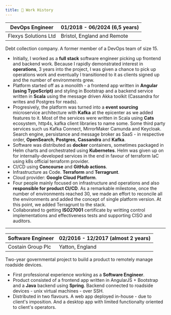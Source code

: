 ```yaml
---
title: 💼 Work History
---
```


| **DevOps Engineer**  | 01/2018 - 06/2024 (**6,5 years**) |
| -------------------- | --------------------------- |
| Flexys Solutions Ltd | Bristol, England and Remote |

Debt collection company. A former member of a DevOps team of size 15.

- Initially, I worked as a **full stack** software engineer picking up frontend and backend work. Because I rapidly demonstrated interest in **operations**, 3 years into the project, I was given a chance to pick up operations work and eventually I transitioned to it as clients signed up and the number of environments grew.
- Platform started off as a monolith - a frontend app written in **Angular (using TypeScript)** and styling in Bootstrap and a backend service written in **Scala** using the message driven Akka toolkit (Cassandra for writes and Postgres for reads). 
- Progresively, the platform was turned into a **event sourcing** microservice architecture with **Kafka** at the epicenter as we added features to it. Most of the services were written in Scala using **Cats** ecosystem, http4s, kafka client libraries to name some. Some third party services such us Kafka Connect, MirrorMaker Camunda and Keycloak. Search engine, persistance and message broker as SaaS - in respective order, **OpenSearch**, **Postgres**, **Cassandra** and **Kafka**.
- Software was distributed as **docker** containers, sometimes packaged in Helm charts and orchestrated using **Kubernetes**. Helm was given up on for internally-developed services in the end in favour of terraform IaC using k8s official terraform provider.
- CI/CD using **Concourse** and **GitHub actions**.
- Infrastructure as Code. **Terraform** and **Terragrunt**.
- Cloud provider: **Google Cloud Platform**.
- Four people mainly focused on infrastructure and operations and also **responsible for product CI/CD**. As a remarkable milestone, once the number of environments reached 30, we made an effort to reconcile all the environments and added the concept of single platform version. At this point, we added Terragrunt to the stack.
- Collaborated to getting **ISO27001** certificate by writting control implementations and effectiveness tests and supporting CISO and auditors.

---

| **Software Engineer** | 02/2016 - 12/2017 (**almost 2 years**) |
| --------------------- | ----------------- |
| Costain Group Plc     | Yatton, England   |

Two-year governmental project to build a product to remotely manage roadside devices.
- First professional experience working as a **Software Engineer**.
- Product consisted of a frontend app written in AngularJS + Bootstrap and a **Java** backend using **Spring**. Backend connected to roadside devices - unix virtual machines - over SSH.
 - Distributed in two flavours. A web app deployed in-house - due to client's imposition. And a desktop app with limited functionalty oriented to client's operators.
